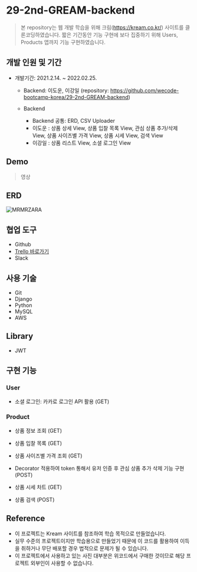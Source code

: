 # 29-2nd-GREAM-backend

> 본 repository는 웹 개발 학습을 위해 크림(https://kream.co.kr/) 사이트를 클론코딩하였습니다.
> 짧은 기간동안 기능 구현에 보다 집중하기 위해 Users, Products 앱까지 기능 구현하였습니다.


## 개발 인원 및 기간

+ 개발기간: 2021.2.14. ~ 2022.02.25.
	+ Backend: 이도운, 이강일 (repository: https://github.com/wecode-bootcamp-korea/29-2nd-GREAM-backend)
	
	+ Backend
		+ Backend 공통: ERD, CSV Uploader
		+ 이도운 : 상품 상세 View, 상품 입찰 목록 View, 관심 상품 추가/삭제 View, 상품 사이즈별 가격 View, 상품 시세 View, 검색 View
		+ 이강일 : 상품 리스트 View, 소셜 로그인 View


## Demo

> 영상


## ERD

![MRMRZARA](http://drive.google.com/uc?export=view&id=1WV4BBY5QvmJC6IOtYi2lnVwlScYzrgYd)


## 협업 도구

+ Github
+ [Trello 바로가기](https://trello.com/b/d2vsMmbG/gream-we-draw)
+ Slack


## 사용 기술

+ Git
+ Django
+ Python
+ MySQL
+ AWS


## Library

+ JWT


## 구현 기능

### User
+ 소셜 로그인: 카카로 로그인 API 활용 (GET)

### Product
+ 상품 정보 조회 (GET)

+ 상품 입찰 목록 (GET)

+ 상품 사이즈별 가격 조회 (GET)

+ Decorator 적용하여 token 통해서 유저 인증 후 관심 상품 추가 삭제 기능 구현 (POST)

+ 상품 시세 차트 (GET)

+ 상품 검색 (POST)

## Reference

+ 이 프로젝트는 Kream 사이트를 참조하여 학습 목적으로 만들었습니다.
+ 실무 수준의 프로젝트이지만 학습용으로 만들었기 때문에 이 코드를 활용하여 이득을 취하거나 무단 배포할 경우 법적으로 문제가 될 수 있습니다.
+ 이 프로젝트에서 사용하고 있는 사진 대부분은 위코드에서 구매한 것이므로 해당 프로젝트 외부인이 사용할 수 없습니다.

